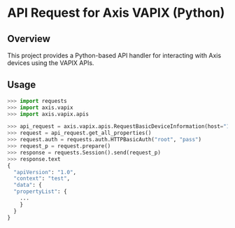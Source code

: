 # API Request for Axis VAPIX (Python)

## Overview

This project provides a Python-based API handler for interacting with Axis devices using the VAPIX APIs.

## Usage

```python
>>> import requests
>>> import axis.vapix
>>> import axis.vapix.apis

>>> api_request = axis.vapix.apis.RequestBasicDeviceInformation(host="192.168.0.90", port=80, "1.0", context="test")
>>> request = api_request.get_all_properties()
>>> request.auth = requests.auth.HTTPBasicAuth("root", "pass")
>>> request_p = request.prepare()
>>> response = requests.Session().send(request_p)
>>> response.text
{
  "apiVersion": "1.0",
  "context": "test",
  "data": {
  "propertyList": {
    ... 
    }
  }
}

```
